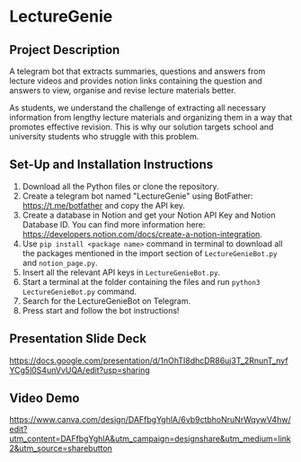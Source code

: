 # LectureGenie

## Project Description

A telegram bot that extracts summaries, questions and answers from lecture videos and provides notion links containing the question and answers to view, organise and revise lecture materials better.

As students, we understand the challenge of extracting all necessary information from lengthy lecture materials and organizing them in a way that promotes effective revision. This is why our solution targets school and university students who struggle with this problem.


## Set-Up and Installation Instructions

1. Download all the Python files or clone the repository. 
2. Create a telegram bot named "LectureGenie" using BotFather: https://t.me/botfather and copy the API key.
3. Create a database in Notion and get your Notion API Key and Notion Database ID. You can find more information here: https://developers.notion.com/docs/create-a-notion-integration.
4. Use `pip install <package name>` command in terminal to download all the packages mentioned in the import section of `LectureGenieBot.py` and `notion_page.py`.
5. Insert all the relevant API keys in `LectureGenieBot.py`.
6. Start a terminal at the folder containing the files and run `python3 LectureGenieBot.py` command. 
7. Search for the LectureGenieBot on Telegram.
8. Press start and follow the bot instructions! 

## Presentation Slide Deck

https://docs.google.com/presentation/d/1nOhTI8dhcDR86uj3T_2RnunT_nyfYCg5l0S4unVvUQA/edit?usp=sharing

## Video Demo

https://www.canva.com/design/DAFfbgYghlA/6vb9ctbhoNruNrWqywV4hw/edit?utm_content=DAFfbgYghlA&utm_campaign=designshare&utm_medium=link2&utm_source=sharebutton



